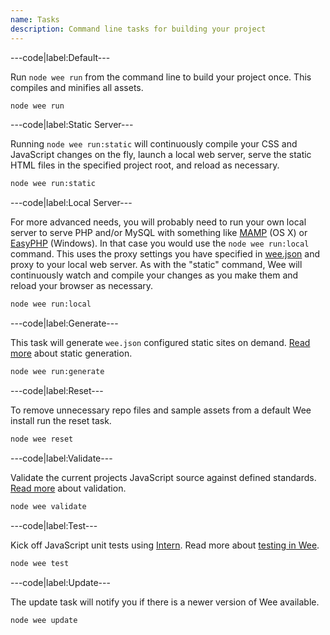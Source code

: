 ```yaml
---
name: Tasks
description: Command line tasks for building your project
---
```


---code|label:Default---

Run `node wee run` from the command line to build your project once. This compiles and minifies all assets.

```bash
node wee run
```

---code|label:Static Server---

Running `node wee run:static` will continuously compile your CSS and JavaScript changes on the fly, launch a local web server, serve the static HTML files in the specified project root, and reload as necessary.

```bash
node wee run:static
```

---code|label:Local Server---

For more advanced needs, you will probably need to run your own local server to serve PHP and/or MySQL with something like [MAMP](http://www.mamp.info/) (OS X) or [EasyPHP](http://www.easyphp.org/) (Windows). In that case you would use the ```node wee run:local``` command. This uses the proxy settings you have specified in [wee.json](/build/config#general) and proxy to your local web server. As with the "static" command, Wee will continuously watch and compile your changes as you make them and reload your browser as necessary.

```bash
node wee run:local
```

---code|label:Generate---

This task will generate `wee.json` configured static sites on demand. [Read more](/generator) about static generation.

```bash
node wee run:generate
```

---code|label:Reset---

To remove unnecessary repo files and sample assets from a default Wee install run the reset task.

```bash
node wee reset
```

---code|label:Validate---
 
Validate the current projects JavaScript source against defined standards. [Read more](/build/validation) about validation.

```bash
node wee validate
```

---code|label:Test---

Kick off JavaScript unit tests using [Intern](https://theintern.github.io). Read more about [testing in Wee](#testing).

```bash
node wee test
```

---code|label:Update---

The update task will notify you if there is a newer version of Wee available.

```bash
node wee update
```